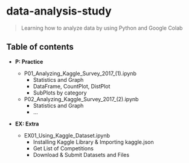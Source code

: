 # data-analysis-study
> Learning how to analyze data by using Python and Google Colab

## Table of contents

- **P: Practice**

  + P01_Analyzing_Kaggle_Survey_2017_(1).ipynb
    - Statistics and Graph
    - DataFrame, CountPlot, DistPlot
    - SubPlots by category
  + P02_Analyzing_Kaggle_Survey_2017_(2).ipynb
    - Statistics and Graph
    - ...
- **EX: Extra**

  + EX01_Using_Kaggle_Dataset.ipynb
    - Installing Kaggle Library & Importing kaggle.json
    - Get List of Competitions
    - Download & Submit Datasets and Files
